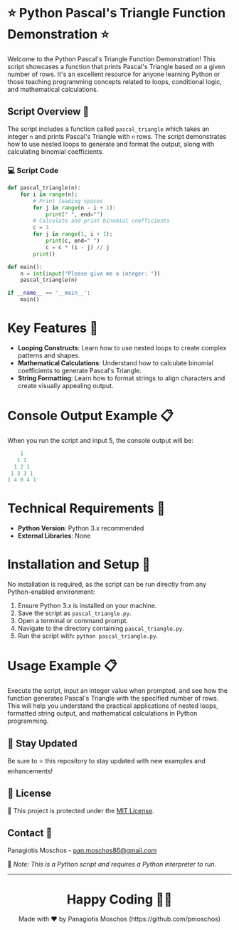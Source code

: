 # ⭐ Python Pascal's Triangle Function Demonstration ⭐

Welcome to the Python Pascal's Triangle Function Demonstration! This script showcases a function that prints Pascal's Triangle based on a given number of rows. It's an excellent resource for anyone learning Python or those teaching programming concepts related to loops, conditional logic, and mathematical calculations.

## Script Overview 📘

The script includes a function called `pascal_triangle` which takes an integer `n` and prints Pascal's Triangle with `n` rows. The script demonstrates how to use nested loops to generate and format the output, along with calculating binomial coefficients.

### :computer: Script Code

```python
def pascal_triangle(n):
    for i in range(n):
        # Print leading spaces
        for j in range(n - i + 1):
            print(" ", end="")
        # Calculate and print binomial coefficients
        c = 1
        for j in range(1, i + 1):
            print(c, end=" ")
            c = c * (i - j) // j
        print()

def main():
    n = int(input("Please give me a integer: "))
    pascal_triangle(n)

if __name__ == '__main__':
    main()
```

# Key Features 🌟
- **Looping Constructs**: Learn how to use nested loops to create complex patterns and shapes.
- **Mathematical Calculations**: Understand how to calculate binomial coefficients to generate Pascal's Triangle.
- **String Formatting**: Learn how to format strings to align characters and create visually appealing output.

# Console Output Example 📋
When you run the script and input 5, the console output will be:

```python
    1 
   1 1 
  1 2 1 
 1 3 3 1 
1 4 6 4 1 
```

# Technical Requirements 🔧
- **Python Version**: Python 3.x recommended
- **External Libraries**: None

# Installation and Setup 🚀
No installation is required, as the script can be run directly from any Python-enabled environment:

1. Ensure Python 3.x is installed on your machine.
2. Save the script as `pascal_triangle.py`.
3. Open a terminal or command prompt.
4. Navigate to the directory containing `pascal_triangle.py`.
5. Run the script with: `python pascal_triangle.py`.

# Usage Example 📋
Execute the script, input an integer value when prompted, and see how the function generates Pascal's Triangle with the specified number of rows. This will help you understand the practical applications of nested loops, formatted string output, and mathematical calculations in Python programming.

## 📢 Stay Updated

Be sure to ⭐ this repository to stay updated with new examples and enhancements!

## 📄 License
🔐 This project is protected under the [MIT License](https://mit-license.org/).


## Contact 📧
Panagiotis Moschos - pan.moschos86@gmail.com

🔗 *Note: This is a Python script and requires a Python interpreter to run.*

---
<h1 align=center>Happy Coding 👨‍💻 </h1>

<p align="center">
  Made with ❤️ by Panagiotis Moschos (https://github.com/pmoschos)
</p>